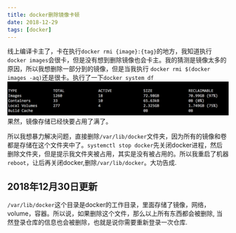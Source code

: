 ```yaml
---
title: docker删除镜像卡顿
date: 2018-12-29
tags: [docker]
---
```

线上编译卡主了，卡在执行`docker rmi {image}:{tag}`的地方，我知道执行`docker images`会很卡，但是没有想到删除镜像也会卡主。我的猜测是镜像太多的原因，所以我想删除一部分到的镜像，但是当我执行 `docker rmi $(docker images -aq)`还是很卡。执行了一下`docker system df`
![image](20181229/system.png)
果然，镜像存储已经快要占用了满了。

所以我想暴力解决问题，直接删除`/var/lib/docker`文件夹，因为所有的镜像和卷都是存储在这个文件夹中了。`systemctl stop docker`先关闭docker进程，然后删除文件夹，但是提示我文件夹被占用，其实是没有被占用的。所以我重启了机器`reboot`，让后再关闭docker,删除`/var/lib/docker`。大功告成.

## 2018年12月30日更新
`/var/lib/docker`这个目录是docker的工作目录，里面存储了镜像，网络，volume，容器。所以说，如果删除这个文件，那么以上所有东西都会被删除, 当然登录仓库的信息也会被删除，也就是说你需要重新登录一次仓库.
